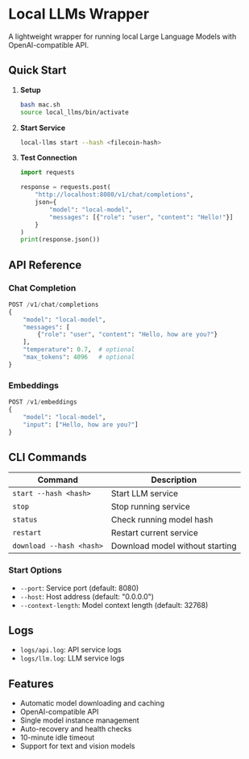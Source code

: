 # Local LLMs Wrapper

A lightweight wrapper for running local Large Language Models with OpenAI-compatible API.

## Quick Start

1. **Setup**
   ```bash
   bash mac.sh
   source local_llms/bin/activate
   ```

2. **Start Service**
   ```bash
   local-llms start --hash <filecoin-hash>
   ```

3. **Test Connection**
   ```python
   import requests
   
   response = requests.post(
       "http://localhost:8080/v1/chat/completions",
       json={
           "model": "local-model",
           "messages": [{"role": "user", "content": "Hello!"}]
       }
   )
   print(response.json())
   ```

## API Reference

### Chat Completion
```python
POST /v1/chat/completions
{
    "model": "local-model",
    "messages": [
        {"role": "user", "content": "Hello, how are you?"}
    ],
    "temperature": 0.7,  # optional
    "max_tokens": 4096   # optional
}
```

### Embeddings
```python
POST /v1/embeddings
{
    "model": "local-model",
    "input": ["Hello, how are you?"]
}
```

## CLI Commands

| Command | Description |
|---------|-------------|
| `start --hash <hash>` | Start LLM service |
| `stop` | Stop running service |
| `status` | Check running model hash |
| `restart` | Restart current service |
| `download --hash <hash>` | Download model without starting |

### Start Options
- `--port`: Service port (default: 8080)
- `--host`: Host address (default: "0.0.0.0")
- `--context-length`: Model context length (default: 32768)

## Logs
- `logs/api.log`: API service logs
- `logs/llm.log`: LLM service logs

## Features
- Automatic model downloading and caching
- OpenAI-compatible API
- Single model instance management
- Auto-recovery and health checks
- 10-minute idle timeout
- Support for text and vision models

